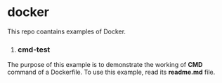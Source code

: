 # docker
This repo coantains examples of Docker.

1. <h3>cmd-test</h3>

The purpose of this example is to demonstrate the working of <b>CMD</b> command of a Dockerfile.
To use this example, read its <b>readme.md</b> file.

